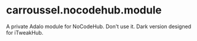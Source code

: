 # carroussel.nocodehub.module
A private Adalo module for NoCodeHub.
Don't use it. Dark version designed for iTweakHub.
